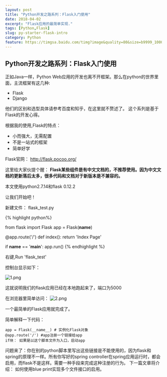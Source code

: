 ```yaml
---
layout: post
title: "Python开发之路系列：Flask入门使用"
date: 2018-04-02
excerpt: "Flask应用的最简单实现."
tags: [Python,Flask]
slug: py-starter-flask-intro
category: Python
feature: https://timgsa.baidu.com/timg?image&quality=80&size=b9999_10000&sec=1522649764826&di=fe825e1d3dc597742ee7593eccf50379&imgtype=0&src=http%3A%2F%2Fstatic.open-open.com%2Fnews%2FuploadImg%2F20150422%2Fflask.jpg
---
```

## Python开发之路系列：Flask入门使用

正如Java一样，Python Web应用的开发也离不开框架。那么在python的世界里面，主流框架有这几种:
* Flask
* Django

他们的区别和选型具体请参考百度和知乎，在这里就不赘述了。
这个系列是基于Flask的开发心得。

根据我的使用,Flask的特点：
* 小而强大，无需配置
* 不是一站式的框架
* 简单好学

Flask官网：
<http://flask.pocoo.org/>

这里给大家伙提个醒： **Flask某些组件是有中文文档的，不推荐使用。因为中文文档的更新落后太多，很多代码和文档对于新版本是不兼容的。**

本文使用python2.7.14和flask 0.12.2

让我们开始吧！

新建文件： flask_test.py

{% highlight python%}

from flask import Flask
app = Flask(__name__)

@app.route('/')
def index():
    return 'Index Page'


if __name__ == '__main__':
    app.run()
{% endhighlight %}

右键,Run 'flask_test'

控制台显示如下：

![1.png](https://upload-images.jianshu.io/upload_images/9774769-dd904148291c9af0.png?imageMogr2/auto-orient/strip%7CimageView2/2/w/1240)

这就说明我们的flask应用已经在本地跑起来了，端口为5000

在浏览器里简单访问：
![2.png](https://upload-images.jianshu.io/upload_images/9774769-b46c1ee164a5392d.png?imageMogr2/auto-orient/strip%7CimageView2/2/w/1240)

一个最简单的Flask应用就完成了。

简单解释一下代码：

```
app = Flask(__name__) # 实例化Flask对象
@app.route('/') #app注册一个链接给app
if块： 如果是以这个脚本文件为入口，启动app
```
问题来了：你在别的python脚本里写出这些链接是不能使用的，因为flask和spring的原理不一样。所有你写好的spring controller在spring应用运行时，都会启用，而flask不是这样。需要一种手段来完成这种注册的行为。
下一篇文章将介绍： 如何使用blue print实现多个文件接口的启用。
